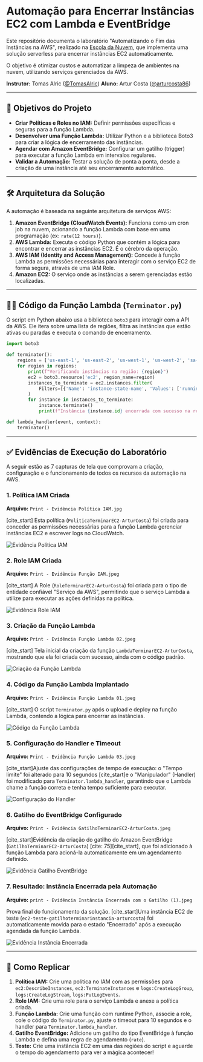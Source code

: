 # Automação para Encerrar Instâncias EC2 com Lambda e EventBridge

Este repositório documenta o laboratório "Automatizando o Fim das Instâncias na AWS", realizado na [Escola da Nuvem](https://www.escoladanuvem.org/), que implementa uma solução serverless para encerrar instâncias EC2 automaticamente.

O objetivo é otimizar custos e automatizar a limpeza de ambientes na nuvem, utilizando serviços gerenciados da AWS.

**Instrutor:** Tomas Alric ([@TomasAlric](https://github.com/TomasAlric/TomasAlric))
**Aluno:** Artur Costa ([@arturcosta86](https://github.com/arturcosta86))

---

## 🎯 Objetivos do Projeto

* **Criar Políticas e Roles no IAM:** Definir permissões específicas e seguras para a função Lambda.
* **Desenvolver uma Função Lambda:** Utilizar Python e a biblioteca Boto3 para criar a lógica de encerramento das instâncias.
* **Agendar com Amazon EventBridge:** Configurar um gatilho (trigger) para executar a função Lambda em intervalos regulares.
* **Validar a Automação:** Testar a solução de ponta a ponta, desde a criação de uma instância até seu encerramento automático.

---

## 🛠️ Arquitetura da Solução

A automação é baseada na seguinte arquitetura de serviços AWS:

1.  **Amazon EventBridge (CloudWatch Events):** Funciona como um cron job na nuvem, acionando a função Lambda com base em uma programação (ex: `rate(12 hours)`).
2.  **AWS Lambda:** Executa o código Python que contém a lógica para encontrar e encerrar as instâncias EC2. É o cérebro da operação.
3.  **AWS IAM (Identity and Access Management):** Concede à função Lambda as permissões necessárias para interagir com o serviço EC2 de forma segura, através de uma IAM Role.
4.  **Amazon EC2:** O serviço onde as instâncias a serem gerenciadas estão localizadas.

---

## 👨‍💻 Código da Função Lambda (`Terminator.py`)

O script em Python abaixo usa a biblioteca `boto3` para interagir com a API da AWS. Ele itera sobre uma lista de regiões, filtra as instâncias que estão ativas ou paradas e executa o comando de encerramento.

```python
import boto3

def terminator():
    regions = ['us-east-1', 'us-east-2', 'us-west-1', 'us-west-2', 'sa-east-1']
    for region in regions:
        print(f"Verificando instâncias na região: {region}")
        ec2 = boto3.resource('ec2', region_name=region)
        instances_to_terminate = ec2.instances.filter(
            Filters=[{'Name': 'instance-state-name', 'Values': ['running', 'stopped']}]
        )
        for instance in instances_to_terminate:
            instance.terminate()
            print(f"Instância {instance.id} encerrada com sucesso na região {region}.")

def lambda_handler(event, context):
    terminator()
```

---

## ✅ Evidências de Execução do Laboratório

A seguir estão as 7 capturas de tela que comprovam a criação, configuração e o funcionamento de todos os recursos da automação na AWS.

### 1. Política IAM Criada
**Arquivo:** `Print - Evidência Política IAM.jpg`

[cite_start] Esta política (`PoliticaTerminarEC2-ArturCosta`) foi criada para conceder as permissões necessárias para a função Lambda gerenciar instâncias EC2 e escrever logs no CloudWatch.

![Evidência Política IAM](https://github.com/arturcosta86/aws-lambda-ec2-terminator/blob/main/Print%20-%20Evid%C3%AAncia%20Pol%C3%ADtica%20IAM.jpeg)

### 2. Role IAM Criada
**Arquivo:** `Print - Evidência Função IAM.jpeg`

[cite_start] A Role (`RoleTerminarEC2-ArturCosta`) foi criada para o tipo de entidade confiável "Serviço da AWS", permitindo que o serviço Lambda a utilize para executar as ações definidas na política.

![Evidência Role IAM](https://github.com/arturcosta86/aws-lambda-ec2-terminator/blob/main/Print%20-%20Evid%C3%AAncia%20Fun%C3%A7%C3%A3o%20IAM.jpeg)

### 3. Criação da Função Lambda
**Arquivo:** `Print - Evidência Função Lambda 02.jpeg`

[cite_start] Tela inicial da criação da função `LambdaTerminarEC2-ArturCosta`, mostrando que ela foi criada com sucesso, ainda com o código padrão.

![Criação da Função Lambda](https://github.com/arturcosta86/aws-lambda-ec2-terminator/blob/main/Print%20-%20Evid%C3%AAncia%20Fun%C3%A7%C3%A3o%20Lambda%2002.jpeg)

### 4. Código da Função Lambda Implantado
**Arquivo:** `Print - Evidência Função Lambda 01.jpeg`

[cite_start] O script `Terminator.py` após o upload e deploy na função Lambda, contendo a lógica para encerrar as instâncias.

![Código da Função Lambda](https://github.com/arturcosta86/aws-lambda-ec2-terminator/blob/main/Print%20-%20Evid%C3%AAncia%20Fun%C3%A7%C3%A3o%20Lambda%2001.jpeg)

### 5. Configuração do Handler e Timeout
**Arquivo:** `Print - Evidência Função Lambda 03.jpeg`

[cite_start]Ajuste das configurações de tempo de execução: o "Tempo limite" foi alterado para 10 segundos  [cite_start]e o "Manipulador" (Handler) foi modificado para `Terminator.lambda_handler`, garantindo que o Lambda chame a função correta e tenha tempo suficiente para executar.

![Configuração do Handler](https://github.com/arturcosta86/aws-lambda-ec2-terminator/blob/main/Print%20-%20Evid%C3%AAncia%20Fun%C3%A7%C3%A3o%20Lambda%2003.jpeg)

### 6. Gatilho do EventBridge Configurado
**Arquivo:** `Print - Evidência GatilhoTerminarEC2-ArturCosta.jpeg`

[cite_start]Evidência da criação do gatilho do Amazon EventBridge (`GatilhoTerminarEC2-ArturCosta`) [cite: 75][cite_start], que foi adicionado à função Lambda para acioná-la automaticamente em um agendamento definido.

![Evidência Gatilho EventBridge](https://github.com/arturcosta86/aws-lambda-ec2-terminator/blob/main/Print%20-%20Evid%C3%AAncia%20GatilhoTerminarEC2.jpeg)

### 7. Resultado: Instância Encerrada pela Automação
**Arquivo:** `print - Evidência Instância Encerrada com o Gatilho (1).jpeg`

Prova final do funcionamento da solução. [cite_start]Uma instância EC2 de teste (`ec2-teste-gatilhoterminarinstancia-arturcosta`) foi automaticamente movida para o estado "Encerrado" após a execução agendada da função Lambda.

![Evidência Instância Encerrada](https://github.com/arturcosta86/aws-lambda-ec2-terminator/blob/main/Print%20-%20Evid%C3%AAncia%20Inst%C3%A2ncia%20Encerrada%20com%20o%20Gatilho.jpeg)

---

## 🚀 Como Replicar

1.  **Política IAM:** Crie uma política no IAM com as permissões para `ec2:DescribeInstances`, `ec2:TerminateInstances` e `logs:CreateLogGroup`, `logs:CreateLogStream`, `logs:PutLogEvents`.
2.  **Role IAM:** Crie uma role para o serviço Lambda e anexe a política criada.
3.  **Função Lambda:** Crie uma função com runtime Python, associe a role, cole o código do `Terminator.py`, ajuste o timeout para 10 segundos e o handler para `Terminator.lambda_handler`.
4.  **Gatilho EventBridge:** Adicione um gatilho do tipo EventBridge à função Lambda e defina uma regra de agendamento (`rate`).
5.  **Teste:** Crie uma instância EC2 em uma das regiões do script e aguarde o tempo do agendamento para ver a mágica acontecer!
